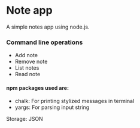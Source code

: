 # Note app
A simple notes app using node.js.

### Command line operations
* Add note
* Remove note
* List notes
* Read note

#### npm packages used are: 
* chalk: For printing stylized messages in terminal
* yargs: For parsing input string 

Storage: JSON
